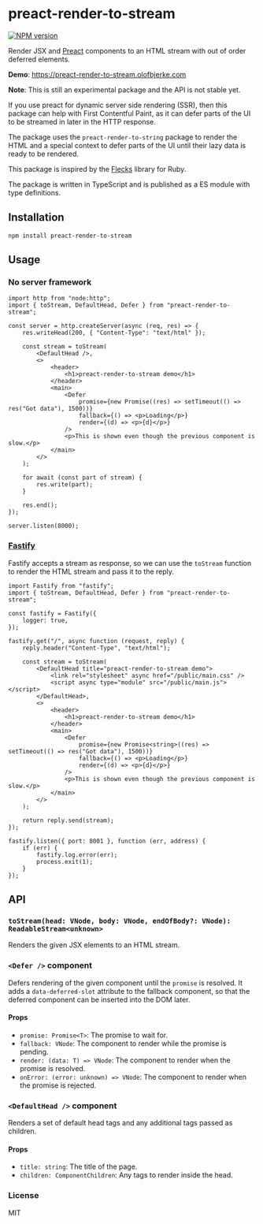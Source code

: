 # preact-render-to-stream

[![NPM
version](https://img.shields.io/npm/v/preact-render-to-stream.svg?style=flat)](https://www.npmjs.com/package/preact-render-to-stream)

Render JSX and [Preact](https://github.com/preactjs/preact) components to an HTML stream with out of order deferred elements.

**Demo**: https://preact-render-to-stream.olofbjerke.com

**Note**: This is still an experimental package and the API is not stable yet.

If you use preact for dynamic server side rendering (SSR), then this package can help with First Contentful Paint, as it can defer parts of the UI to be streamed in later in the HTTP response.

The package uses the `preact-render-to-string` package to render the HTML and a special context to defer parts of the UI until their lazy data is ready to be rendered.

This package is inspired by the [Flecks](https://github.com/phlex-ruby/flecks) library for Ruby.

The package is written in TypeScript and is published as a ES module with type definitions.

## Installation

```
npm install preact-render-to-stream
```

## Usage

### No server framework

```tsx
import http from "node:http";
import { toStream, DefaultHead, Defer } from "preact-render-to-stream";

const server = http.createServer(async (req, res) => {
    res.writeHead(200, { "Content-Type": "text/html" });

    const stream = toStream(
        <DefaultHead />,
        <>
            <header>
                <h1>preact-render-to-stream demo</h1>
            </header>
            <main>
                <Defer
                    promise={new Promise((res) => setTimeout(() => res("Got data"), 1500))}
                    fallback={() => <p>Loading</p>}
                    render={(d) => <p>{d}</p>}
                />
                <p>This is shown even though the previous component is slow.</p>
            </main>
        </>
    );

    for await (const part of stream) {
        res.write(part);
    }

    res.end();
});

server.listen(8000);
```

### [Fastify](https://github.com/fastify/fastify)

Fastify accepts a stream as response, so we can use the `toStream` function to render the HTML stream and pass it to the reply.

```tsx
import Fastify from "fastify";
import { toStream, DefaultHead, Defer } from "preact-render-to-stream";

const fastify = Fastify({
    logger: true,
});

fastify.get("/", async function (request, reply) {
    reply.header("Content-Type", "text/html");

    const stream = toStream(
        <DefaultHead title="preact-render-to-stream demo">
            <link rel="stylesheet" async href="/public/main.css" />
            <script async type="module" src="/public/main.js"></script>
        </DefaultHead>,
        <>
            <header>
                <h1>preact-render-to-stream demo</h1>
            </header>
            <main>
                <Defer
                    promise={new Promise<string>((res) => setTimeout(() => res("Got data"), 1500))}
                    fallback={() => <p>Loading</p>}
                    render={(d) => <p>{d}</p>}
                />
                <p>This is shown even though the previous component is slow.</p>
            </main>
        </>
    );

    return reply.send(stream);
});

fastify.listen({ port: 8001 }, function (err, address) {
    if (err) {
        fastify.log.error(err);
        process.exit(1);
    }
});

```

## API

### `toStream(head: VNode, body: VNode, endOfBody?: VNode): ReadableStream<unknown>`

Renders the given JSX elements to an HTML stream.

### `<Defer />` component

Defers rendering of the given component until the `promise` is resolved. It adds a `data-deferred-slot` attribute to the fallback component, so that the deferred component can be inserted into the DOM later.

#### Props

-   `promise: Promise<T>`: The promise to wait for.
-   `fallback: VNode`: The component to render while the promise is pending.
-   `render: (data: T) => VNode`: The component to render when the promise is resolved.
-   `onError: (error: unknown) => VNode`: The component to render when the promise is rejected.

### `<DefaultHead />` component

Renders a set of default head tags and any additional tags passed as children.

#### Props

-   `title: string`: The title of the page.
-   `children: ComponentChildren`: Any tags to render inside the head.

### License

MIT
